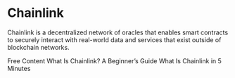 # Chainlink

Chainlink is a decentralized network of oracles that enables smart contracts to securely interact with real-world data and services that exist outside of blockchain networks.

<ResourceGroupTitle>Free Content</ResourceGroupTitle>
<BadgeLink colorScheme='yellow' badgeText='Read' href='https://blog.chain.link/what-is-chainlink/'>What Is Chainlink? A Beginner’s Guide</BadgeLink>
<BadgeLink colorScheme='yellow' badgeText='Read' href='https://www.gemini.com/cryptopedia/what-is-chainlink-and-how-does-it-work'>What Is Chainlink in 5 Minutes</BadgeLink>
